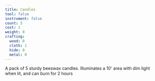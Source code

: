 ```yaml
---
title: Candles
tool: false
instrument: false
count: 5
cost: 1
weight: 0
crafting:
  wood: 0
  cloth: 1
  hide: 0
  metal: 0
---
```


A pack of 5 sturdy beeswax candles. Illuminates a 10' area with dim light when lit, and can burn for 2 hours
